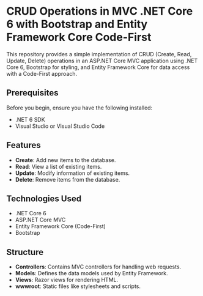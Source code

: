 # CRUD Operations in MVC .NET Core 6 with Bootstrap and Entity Framework Core Code-First

This repository provides a simple implementation of CRUD (Create, Read, Update, Delete) operations in an ASP.NET Core MVC application using .NET Core 6, Bootstrap for styling, and Entity Framework Core for data access with a Code-First approach.

## Prerequisites

Before you begin, ensure you have the following installed:

- .NET 6 SDK
- Visual Studio or Visual Studio Code

## Features

- **Create**: Add new items to the database.
- **Read**: View a list of existing items.
- **Update**: Modify information of existing items.
- **Delete**: Remove items from the database.

## Technologies Used

- .NET Core 6
- ASP.NET Core MVC
- Entity Framework Core (Code-First)
- Bootstrap

## Structure

- **Controllers**: Contains MVC controllers for handling web requests.
- **Models**: Defines the data models used by Entity Framework.
- **Views**: Razor views for rendering HTML.
- **wwwroot**: Static files like stylesheets and scripts.

